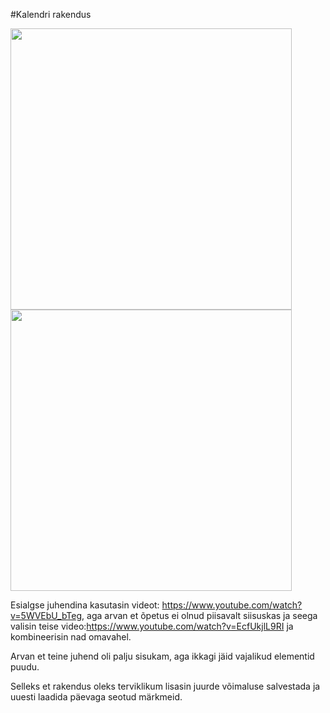 #Kalendri rakendus



<img src="https://i.imgur.com/yeVsi5J.png" height="450">
<img src="https://i.imgur.com/LntlOpW.png" height="450">


Esialgse juhendina kasutasin videot: https://www.youtube.com/watch?v=5WVEbU_bTeg, aga arvan et õpetus ei olnud piisavalt siisuskas ja seega valisin teise video:https://www.youtube.com/watch?v=EcfUkjlL9RI ja kombineerisin nad omavahel.

Arvan et teine juhend oli palju sisukam, aga ikkagi jäid vajalikud elementid puudu.

Selleks et rakendus oleks terviklikum lisasin juurde võimaluse salvestada ja uuesti laadida päevaga seotud märkmeid. 
